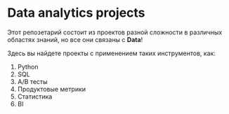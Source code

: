 # Data analytics projects 

Этот репозетарий состоит из проектов разной сложности в различных областях знаний, но все они связаны с **Data**! 

Здесь вы найдете проекты с применением таких инструментов, как: 
1) Python 
2) SQL
3) A/B тесты
4) Продуктовые метрики
5) Статистика
6) BI




